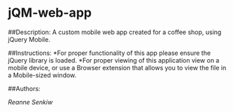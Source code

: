 # jQM-web-app
##Description:
A custom mobile web app created for a coffee shop, using jQuery Mobile.  


##Instructions:
*For proper functionality of this app please ensure the jQuery library is loaded. 
*For proper viewing of this application view on a mobile device, or use a Browser extension that allows you to view the file in a Mobile-sized window.

##Authors:

*Reanne Senkiw*